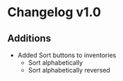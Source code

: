 # Changelog v1.0

## Additions
- Added Sort buttons to inventories
  - Sort alphabetically
  - Sort alphabetically reversed